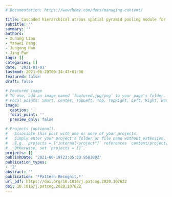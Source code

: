 ```yaml
---
# Documentation: https://wowchemy.com/docs/managing-content/

title: Cascaded hierarchical atrous spatial pyramid pooling module for semantic segmentation
subtitle: ''
summary: ''
authors:
- Xuhang Lian
- Yanwei Pang
- Jungong Han
- Jing Pan
tags: []
categories: []
date: '2021-01-01'
lastmod: 2021-06-20T00:34:47+01:00
featured: false
draft: false

# Featured image
# To use, add an image named `featured.jpg/png` to your page's folder.
# Focal points: Smart, Center, TopLeft, Top, TopRight, Left, Right, BottomLeft, Bottom, BottomRight.
image:
  caption: ''
  focal_point: ''
  preview_only: false

# Projects (optional).
#   Associate this post with one or more of your projects.
#   Simply enter your project's folder or file name without extension.
#   E.g. `projects = ["internal-project"]` references `content/project/deep-learning/index.md`.
#   Otherwise, set `projects = []`.
projects: []
publishDate: '2021-06-19T23:35:30.950380Z'
publication_types:
- '2'
abstract: ''
publication: '*Pattern Recognit.*'
url_pdf: https://doi.org/10.1016/j.patcog.2020.107622
doi: 10.1016/j.patcog.2020.107622
---
```

